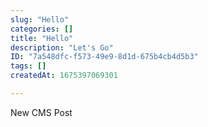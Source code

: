 ```yaml
---
slug: "Hello"
categories: []
title: "Hello"
description: "Let's Go"
ID: "7a548dfc-f573-49e9-8d1d-675b4cb4d5b3"
tags: []
createdAt: 1675397069301

---
```

New CMS Post